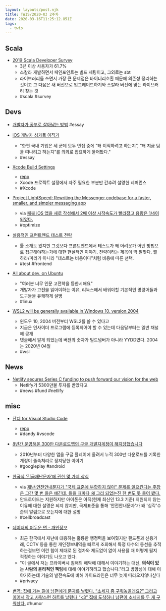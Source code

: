 ```yaml
---
layout: layouts/post.njk
title: TWIS/2020-03 2주차
date: 2020-03-16T11:25:12.851Z
tags:
  - twis
---
```



## Scala
- [2019 Scala Developer Survey](https://scalacenter.github.io/scala-developer-survey-2019/)
	- 3년 이상 사용자가 61.7%
	- 스칼라 개발하면서 페인포인트는 빌드 세팅이고, 그외로는 sbt
	- 라이브러리들 쓰면서 가장 큰 문제점은 바이너리호환 때문에 의존성 정리하는 것이고 그 다음은 새 버전으로 업그레이드하기와 스칼라 버전에 맞는 라이브러리 찾는 것
	- #scala #survey

## Devs
- [개발자가 공부로 살아남는 방법](https://evan-moon.github.io/2019/08/26/how-does-developer-study/) #essay

- [iOS 개발자 싱가폴 이직기](https://soojin.ro/blog/singapore)
	- "한편 국내 기업은 세 군데 모두 면접 중에 “왜 이직하려고 하는지”, “왜 지금 팀을 떠나려고 하는지”를 의외로 집요하게 물어봤다."
	- #essay

- [Xcode Build Settings](https://xcodebuildsettings.com/)
	- [repo](https://github.com/NSHipster/XcodeBuildSettings.com)
	- Xcode 프로젝트 설정에서 자주 필요한 부분만 간추려 설명한 레퍼런스
	- #Xcode

- [Project LightSpeed: Rewriting the Messenger codebase for a faster, smaller, and simpler messaging app](https://engineering.fb.com/data-infrastructure/messenger)
	- via [페북 iOS 앱을 새로 작성해서 2배 이상 시작속도가 빨라졌고 용량은 1/4이 되었다.](https://twitter.com/Outsideris/status/1236584094688874496)
	- #optimize

- [실용적인 프런트엔드 테스트 전략](https://www.youtube.com/watch?v=q9d631Nl0_4)
	- 툴 소개도 있지만 그것보다 프론트엔드에서 테스트가 왜 어려운가 어떤 방법으로 접근해야하는가에 대한 현실적인 이야기. 전략이라는 제목이 딱 알맞다. 뭘 하라/마라가 아니라 "테스트는 비용이다"처럼 비용에 따른 선택.
	- #test #frontend

- [All about dev. on Ubuntu](https://www.youtube.com/watch?v=JbH-xzD7IkE)
	- "여러분 너무 인문 고전학을 등한시해요"
	- 개발자가 고전을 읽어야하는 이유, 리눅스에서 배워야할 기본적인 명령어들과 도구들을 유쾌하게 설명
	- #linux

- [WSL2 will be generally available in Windows 10, version 2004](https://devblogs.microsoft.com/commandline/wsl2-will-be-generally-available-in-windows-10-version-2004/)
	- 윈도우 10, 2004 버전부터 WSL2를 쓸 수 있다고
	- 지금은 인사이더 프로그램에 등록되어야 할 수 있는데 다음달부터는 일반 채널에 공개
	- 댓글에서 알게 되었는데 버전의 숫자가 빌드넘버가 아니라 YYDD였다. 2004는 2020년 04월
	- #wsl


## News
- [Netlify secures Series C funding to push forward our vision for the web](https://www.netlify.com/blog/2020/03/04/netlify-secures-series-c-funding-to-push-forward-our-vision-for-the-web)
	- Netlify가 5300만불 투자를 받았다고
	- #news #fund #netlify


## misc
- [단디 for Visual Studio Code](https://marketplace.visualstudio.com/items?itemName=fallroot.vscode-dandy)
	- [repo](https://github.com/fallroot/vscode-dandy)
	- #dandy #vscode

- [8년간 운영해온 300만 다운로드앱의 구글 개발자계정이 해지당했습니다](https://medium.com/p/57cc3a32d24e)
	- 2010년부터 다양한 앱을 구글 플레이에 올려서 누적 300만 다운로드를 기록한 계정이 졸속처리로 정지당한 이야기
	- #googleplay #android

- [한국식 ‘긴급재난문자’에 관한 몇 가지 상식](https://slownews.kr/75532)
	- via [재난·안전안내문자가 "국제 표준에 부합하지 않아" 문제를 일으킨다는 주장은 그간 몇 번 들은 얘긴데, 들을 때마다 *왜* 그리 되었는진 한 번도 못 들어 봤다.](https://twitter.com/senokay/status/1238276563637919748)
	- 안드로이드는 지원하지만 아이폰은 아직(현재 최신인 13.3 기준) 지원되지 않는 이유에 대한 설명은 되지 않지만, 국제표준을 통해 '안전안내문자'가 왜 '심각'수준의 알림으로 오는지에 대한 설명
	- #cellbroadcast

- [데이터의 어두운 면 - 개인정보](https://chukycheese.github.io/data%20privacy/dark-side-of-data-privacy/)
	- 최근 한국에서 재난에 대응하는 훌륭한 행정력을 보여줬지만 핸드폰과 신용거래, CCTV 등을 통한 개인정보내역을 빠르게 조회해서 특정 다수의 동선을 추적하는걸보면 이런 힘이 제대로 된 절차와 제도없이 없이 사용될 때 어떻게 될지 걱정하는 이야기도 나오고 있다.
	- "이 글에서 저는 프라이버시 침해의 해악에 대해서 이야기하는 대신, **의식이 있는 사람의 윤리적인 책임**에 대해 이야기하려고 했습니다."라고 방향성에 대해 이야기하는데 기술의 발전속도에 비해 가이드라인은 너무 늦게 따라오지않나싶다
	- #privacy

- [번역: 집에 가는 길에 남편에게 문자를 날렸다. “소세지 좀 구워놓을래요?” 그리고 이어서 작고 사랑스런 하트를 날렸다 “<3” 집에 도착하니 남편이 소세지를 두 개 구워놨다.](https://twitter.com/justinchronicle/status/1239151871433904130) #humor
